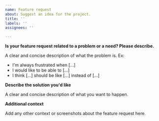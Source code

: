 ```yaml
---
name: Feature request
about: Suggest an idea for the project.
title: ''
labels: ''
assignees: ''

---
```


<!-- Ignoring this template may result in your feature request getting deleted -->

**Is your feature request related to a problem or a need? Please describe.**

A clear and concise description of what the problem is. Ex: 
* I'm always frustrated when [...]
* I would like to be able to [...]
* I think [...] should be like [...] instead of [...]

**Describe the solution you'd like**

A clear and concise description of what you want to happen.

**Additional context**

Add any other context or screenshots about the feature request here.
